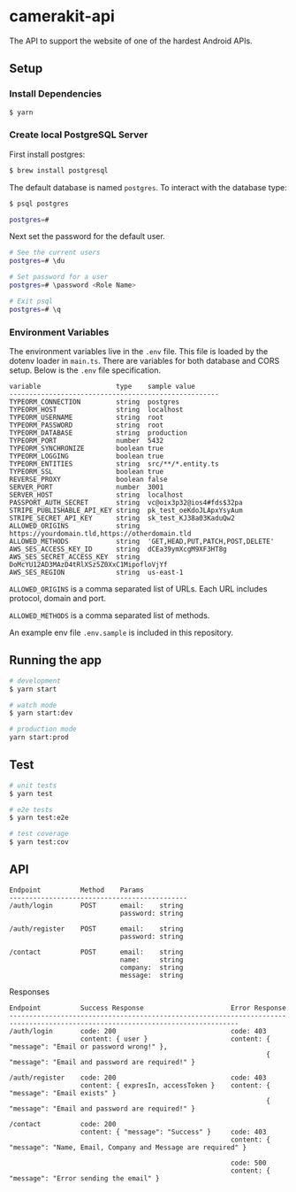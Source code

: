 # camerakit-api

The API to support the website of one of the hardest Android APIs.

## Setup

### Install Dependencies
```bash
$ yarn
```
### Create local PostgreSQL Server
First install postgres:
```bash
$ brew install postgresql
```
The default database is named `postgres`. To interact with the database type:
```bash
$ psql postgres

postgres=#
```
Next set the password for the default user. 
```bash
# See the current users
postgres=# \du 

# Set password for a user
postgres=# \password <Role Name>

# Exit psql
postgres=# \q
```

### Environment Variables
The environment variables live in the `.env` file. This file is loaded by the dotenv loader in `main.ts`. There are variables for both database and CORS setup. Below is the `.env` file specification.
```
variable                   type    sample value
-----------------------------------------------------
TYPEORM_CONNECTION         string  postgres
TYPEORM_HOST               string  localhost
TYPEORM_USERNAME           string  root
TYPEORM_PASSWORD           string  root
TYPEORM_DATABASE           string  production
TYPEORM_PORT               number  5432
TYPEORM_SYNCHRONIZE        boolean true
TYPEORM_LOGGING            boolean true
TYPEORM_ENTITIES           string  src/**/*.entity.ts
TYPEORM_SSL                boolean true
REVERSE_PROXY              boolean false
SERVER_PORT                number  3001
SERVER_HOST                string  localhost
PASSPORT_AUTH_SECRET       string  vc@oix3p32@ios4#fds$32pa
STRIPE_PUBLISHABLE_API_KEY string  pk_test_oeKdoJLApxYsyAum
STRIPE_SECRET_API_KEY      string  sk_test_KJ38a03KaduQw2
ALLOWED_ORIGINS            string  https://yourdomain.tld,https://otherdomain.tld
ALLOWED_METHODS            string  'GET,HEAD,PUT,PATCH,POST,DELETE'
AWS_SES_ACCESS_KEY_ID      string  dCEa39ymXcgM9XF3HT8g
AWS_SES_SECRET_ACCESS_KEY  string  DoMcYU12AD3MAzD4tRlXSz5Z0XxC1MipofloVjYf
AWS_SES_REGION             string  us-east-1
```

`ALLOWED_ORIGINS` is a comma separated list of URLs. Each URL includes protocol, domain and port. 

`ALLOWED_METHODS` is a comma separated list of methods.

An example env file `.env.sample` is included in this repository.

## Running the app

```bash
# development
$ yarn start

# watch mode
$ yarn start:dev

# production mode
yarn start:prod
```

## Test

```bash
# unit tests
$ yarn test

# e2e tests
$ yarn test:e2e

# test coverage
$ yarn test:cov
```
## API
```
Endpoint          Method    Params            
---------------------------------------------
/auth/login       POST      email:    string
                            password: string

/auth/register    POST      email:    string
                            password: string

/contact          POST      email:    string
                            name:     string
                            company:  string
                            message:  string
```

Responses
```
Endpoint          Success Response                      Error Response
--------------------------------------------------------------------------------------------------------------------------------
/auth/login       code: 200                             code: 403
                  content: { user }                     content: { "message": "Email or password wrong!" },
                                                                 { "message": "Email and password are required!" }

/auth/register    code: 200                             code: 403
                  content: { expresIn, accessToken }    content: { "message": "Email exists" }
                                                                 { "message": "Email and password are required!" }

/contact          code: 200
                  content: { "message": "Success" }     code: 403
                                                        content: { "message": "Name, Email, Company and Message are required" }

                                                        code: 500
                                                        content: { "message": "Error sending the email" }
```